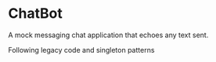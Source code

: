 # ChatBot
A mock messaging chat application that echoes any text sent.

Following legacy code and singleton patterns
